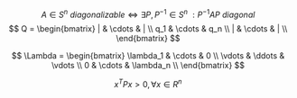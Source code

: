 $$
A \in S^n \ diagonalizable\iff \exists P, P^{-1}\in S^n \ : P^{-1}AP \ diagonal
$$
$$
Q = \begin{bmatrix}
| & \cdots & | \\
q_1 & \cdots & q_n \\
| & \cdots & | \\
\end{bmatrix}
$$

$$  
\Lambda = \begin{bmatrix}  
\lambda_1 & \cdots & 0 \\  
\vdots & \ddots & \vdots \\  
0 & \cdots & \lambda_n \\  
\end{bmatrix}  
$$

$$  
x^{T}Px > 0, \forall x \in R^{n}  
$$
<!--stackedit_data:
eyJoaXN0b3J5IjpbLTEzMTk3MzgwMDQsMTQ4NzI1MDE0Myw0Mz
I0NzM4NjQsLTg1MzQ5MDc0Nl19
-->